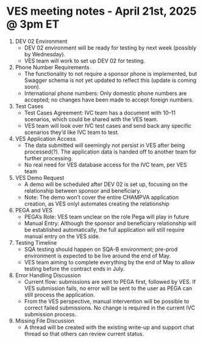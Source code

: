 # VES meeting notes - April 21st, 2025 @ 3pm ET

1. DEV 02 Environment
    * DEV 02 environment will be ready for testing by next week (possibly by Wednesday).
    * VES team will work to set up DEV 02 for testing.
2. Phone Number Requirements
    * The functionality to not require a sponsor phone is implemented, but Swagger schema is not yet updated to reflect this (update is coming soon).
    * International phone numbers: Only domestic phone numbers are accepted; no changes have been made to accept foreign numbers.
3. Test Cases
    * Test Cases Agreement: IVC team has a document with 10–11 scenarios, which could be shared with the VES team.
    * VES team will look over IVC test cases and send back any specific scenarios they’d like IVC team to test.
4. VES Application Access
    * The data submitted will seemingly not persist in VES after being processed(?). The application data is handed off to another team for further processing.
    * No real need for VES database access for the IVC team, per VES team
5. VES Demo Request
    * A demo will be scheduled after DEV 02 is set up, focusing on the relationship between sponsor and beneficiary.
    * Note: The demo won’t cover the entire CHAMPVA application creation, as VES onlyl automates creating the relationship
6. PEGA and VES
    * PEGA’s Role: VES team unclear on the role Pega will play in future
    * Manual Entry: Although the sponsor and beneficiary relationship will be established automatically, the full application will still require manual entry on the VES side.
7. Testing Timeline
    * SQA testing should happen on SQA-B environment; pre-prod environment is expected to be live around the end of May.
    * VES team aiming to complete everything by the end of May to allow testing before the contract ends in July.
8. Error Handling Discussion
    * Current flow: submissions are sent to PEGA first, followed by VES. If VES submission fails, no error will be sent to the user as PEGA can still process the application.
    * From the VES perspective, manual intervention will be possible to correct failed submissions. No change is required in the current IVC submission process.
9. Missing File Discussion
    * A thread will be created with the existing write-up and support chat thread so that others can review current status.
